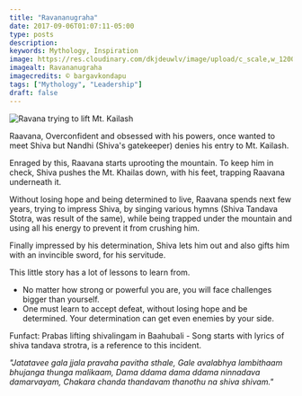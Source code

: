 ```yaml
---
title: "Ravananugraha"
date: 2017-09-06T01:07:11-05:00
type: posts
description:
keywords: Mythology, Inspiration
image: https://res.cloudinary.com/dkjdeuwlv/image/upload/c_scale,w_1200,q_auto,f_auto/v1541960695/bargavkondapu.com/posts/raavana-anugraha.jpg
imagealt: Ravananugraha
imagecredits: © bargavkondapu
tags: ["Mythology", "Leadership"]
draft: false
---
```

[comment]: # ( Post include personal views, articles, tutorials. )

![Ravana trying to lift Mt. Kailash](https://res.cloudinary.com/dkjdeuwlv/image/upload/c_scale,w_auto,q_auto,f_auto/v1541960695/bargavkondapu.com/posts/raavana-anugraha.jpg)

Raavana, Overconfident and obsessed with his powers, once wanted to meet Shiva but Nandhi (Shiva's gatekeeper) denies his entry to Mt. Kailash.  

Enraged by this, Raavana starts uprooting the mountain. To keep him in check, Shiva pushes the Mt. Khailas down, with his feet, trapping Raavana underneath it.  

Without losing hope and being determined to live, Raavana spends next few years, trying to impress Shiva, by singing various hymns (Shiva Tandava Stotra, was result of the same), while being trapped under the mountain and using all his energy to prevent it from crushing him.  

Finally impressed by his determination, Shiva lets him out and also gifts him with an invincible sword, for his servitude.

This little story has a lot of lessons to learn from.
- No matter how strong or powerful you are, you will face challenges bigger than yourself.
- One must learn to accept defeat, without losing hope and be determined. Your determination can get even enemies by your side.

Funfact: Prabas lifting shivalingam in Baahubali - Song starts with lyrics of shiva tandava strotra, is a reference to this incident.

*"Jatatavee gala jjala pravaha pavitha sthale, Gale avalabhya lambithaam bhujanga thunga malikaam, Dama ddama dama ddama ninnadava damarvayam, Chakara chanda thandavam thanothu na shiva shivam."*
